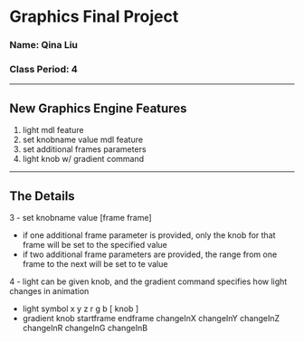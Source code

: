 # Graphics Final Project
### Name: Qina Liu
### Class Period: 4
---
## New Graphics Engine Features
1. light mdl feature
2. set knobname value mdl feature
3. set additional frames parameters
4. light knob w/ gradient command

---
## The Details
3 - set knobname value [frame frame] 
- if one additional frame parameter is provided, only the knob for that frame will be set to the specified value 
- if two additional frame parameters are provided, the range from one frame to the next will be set to te value
    
4 - light can be given knob, and the gradient command specifies how light changes in animation
- light symbol x y z r g b [ knob ]
- gradient knob startframe endframe changeInX changeInY changeInZ changeInR changeInG changeInB


